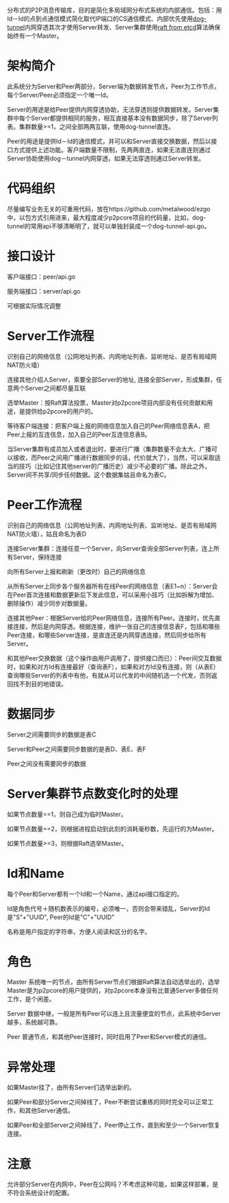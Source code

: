 分布式的P2P消息传输库，目的是简化多局域网分布式系统的内部通信。包括：用Id－Id的点到点通信模式简化取代IP端口的CS通信模式、内部优先使用[dog-tunnel](https://github.com/vzex/dog-tunnel)内网穿透其次才使用Server转发、Server集群使用[raft from etcd](https://github.com/coreos/etcd/tree/master/raft)算法确保始终有一个Master。

#  架构简介

此系统分为Server和Peer两部分，Server端为数据转发节点，Peer为工作节点，每个Server/Peer必须指定一个唯一Id。

Server的用途是给Peer提供内网穿透协助，无法穿透则提供数据转发。Server集群中每个Server都提供相同的服务，相互直接基本没有数据同步，除了Server列表。集群数量>=1，之间全部两两互联，使用dog-tunnel直连。

Peer的用途是提供Id－Id的通信模式，并可以和Server直接交换数据，然后以接口方式提供上述功能。客户端数量不限制，先两两直连，如果无法直连则通过Server协助使用dog－tunnel内网穿透，如果无法穿透则通过Server转发。

# 代码组织

尽量编写业务无关的可重用代码，放在https://github.com/metalwood/ezgo 中，以包方式引用进来，最大程度减少p2pcore项目的代码量，比如，dog-tunnel的常用api不够清晰明了，就可以单独封装成一个dog-tunnel-api.go。

# 接口设计

客户端接口：peer/api.go

服务端接口：server/api.go

可根据实际情况调整


# Server工作流程

识别自己的网络信息（公网地址列表、内网地址列表、监听地址、是否有局域网NAT防火墙）

连接其他介绍人Server，索要全部Server的地址, 连接全部Server，形成集群，任意两个Server之间都尽量互联

选举Master：按Raft算法投票，Master对p2pcore项目内部没有任何贡献和用途，是提供给p2pcore的用户的。

等待客户端连接：把客户端上报的网络信息加入自己的Peer网络信息表A，把Peer上报的互连信息，加入自己的Peer互连信息表B。

当Server集群有成员加入或者退出时，要进行广播（集群数量不会太大、广播可以接收，而Peer之间用广播进行数据同步的话，代价就大了），当然，可以采取适当的技巧（比如记住其他server的广播历史）减少不必要的广播。除此之外，Server间不共享/同步任何数据。这个数据集姑且命名为表C。


# Peer工作流程

识别自己的网络信息（公网地址列表、内网地址列表、监听地址、是否有局域网NAT防火墙），姑且命名为表D

连接Server集群：连接任意一个Server，向Server查询全部Server列表，连上所有Server，保持连接

向所有Server上报和刷新（更改时）自己的网络信息

从所有Server上同步各个服务器所有在线Peer的网络信息（表E1~n）：Server会在Peer首次连接和数据更新后下发此信息，可以采用小技巧（比如拆解为增加、删除操作）减少同步对数据量。

连接其他Peer：根据Server给的Peer网络信息，连接所有Peer。连接时，优先直接连接，然后是内网穿透。根据连接，维护一张自己的连接信息表F，包括和哪些Peer连接，和哪些Server连接，是直连还是内网穿透连接，然后同步给所有Server。

和其他Peer交换数据（这个操作由用户调用了，提供接口而已）：Peer间交互数据时，如果和对方Id有连接最好（查询表F），如果和对方Id没有连接，则（从表E）查询哪些Server的列表中有他，有就从可以代发的中间随机选一个代发，否则返回找不到目的地错误。



# 数据同步

Server之间需要同步的数据是表C

Server和Peer之间需要同步数据的是表D、表E、表F

Peer之间没有需要同步的数据


# Server集群节点数变化时的处理

如果节点数量==1，则自己成为临时Master。

如果节点数量==2，则根据进程启动到此刻的消耗毫秒数，先运行的为Master。

如果节点数量>=3，则根据Raft选举Master。


# Id和Name

每个Peer和Server都有一个Id和一个Name，通过api接口指定的。

Id是角色代号＋随机数表示的编号，必须唯一，否则会带来错乱，Server的Id是"S"+"UUID", Peer的Id是"C"+"UUID"

名称是用户指定的字符串，方便人阅读和区分的名字。


# 角色

Master 系统唯一的节点，由所有Server节点们根据Raft算法自动选举出的，选举Master是为p2pcore的用户提供的，对p2pcore本身没有比普通Server多做任何工作，是个闲差。

Server 数据中继，一般是所有Peer可以连上且流量便宜的节点，此系统中Server越多，系统越可靠。

Peer 普通节点，和其他Peer连接时，同时启用了Peer和Server模式的通信。


# 异常处理

如果Master挂了，由所有Server们选举出新的。

如果Peer和部分Server之间掉线了，Peer不断尝试重练的同时完全可以正常工作，和其他Server通信。

如果Peer和全部Server之间掉线了，Peer停止工作，直到和至少一个Server恢复连接。


# 注意

允许部分Server在内网中，Peer在公网吗？不考虑这种可能，如果这样部署，是不符合系统设计的配置。